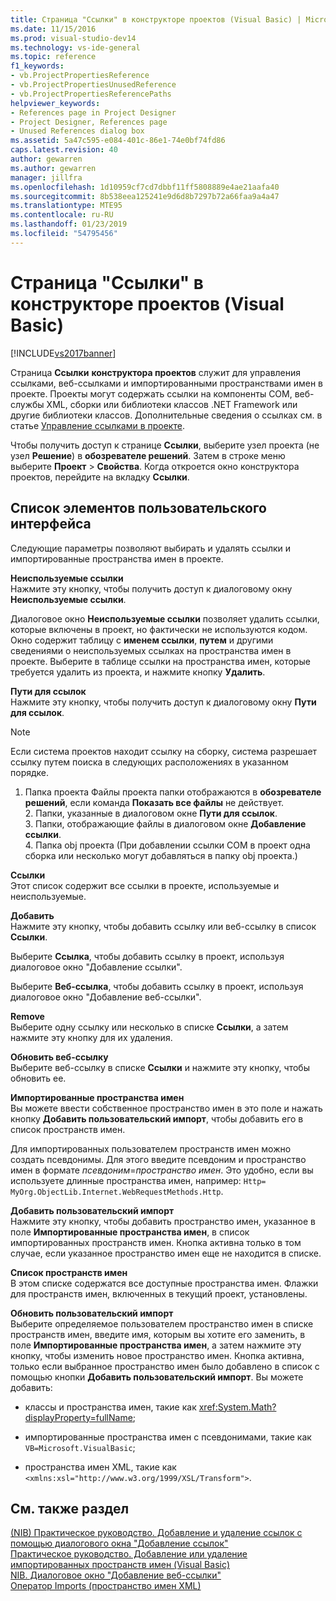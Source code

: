 ```yaml
---
title: Страница "Ссылки" в конструкторе проектов (Visual Basic) | Microsoft Docs
ms.date: 11/15/2016
ms.prod: visual-studio-dev14
ms.technology: vs-ide-general
ms.topic: reference
f1_keywords:
- vb.ProjectPropertiesReference
- vb.ProjectPropertiesUnusedReference
- vb.ProjectPropertiesReferencePaths
helpviewer_keywords:
- References page in Project Designer
- Project Designer, References page
- Unused References dialog box
ms.assetid: 5a47c595-e084-401c-86e1-74e0bf74fd86
caps.latest.revision: 40
author: gewarren
ms.author: gewarren
manager: jillfra
ms.openlocfilehash: 1d10959cf7cd7dbbf11ff5808889e4ae21aafa40
ms.sourcegitcommit: 8b538eea125241e9d6d8b7297b72a66faa9a4a47
ms.translationtype: MTE95
ms.contentlocale: ru-RU
ms.lasthandoff: 01/23/2019
ms.locfileid: "54795456"
---
```

# <a name="references-page-project-designer-visual-basic"></a>Страница "Ссылки" в конструкторе проектов (Visual Basic)
[!INCLUDE[vs2017banner](../../includes/vs2017banner.md)]

  
Страница **Ссылки** **конструктора проектов** служит для управления ссылками, веб-ссылками и импортированными пространствами имен в проекте. Проекты могут содержать ссылки на компоненты COM, веб-службы XML, сборки или библиотеки классов .NET Framework или другие библиотеки классов. Дополнительные сведения о ссылках см. в статье [Управление ссылками в проекте](../../ide/managing-references-in-a-project.md).  
  
 Чтобы получить доступ к странице **Ссылки**, выберите узел проекта (не узел **Решение**) в **обозревателе решений**. Затем в строке меню выберите **Проект** > **Свойства**. Когда откроется окно конструктора проектов, перейдите на вкладку **Ссылки**.  
  
## <a name="uielement-list"></a>Список элементов пользовательского интерфейса  
 Следующие параметры позволяют выбирать и удалять ссылки и импортированные пространства имен в проекте.  
  
 **Неиспользуемые ссылки**  
 Нажмите эту кнопку, чтобы получить доступ к диалоговому окну **Неиспользуемые ссылки**.  
  
 Диалоговое окно **Неиспользуемые ссылки** позволяет удалить ссылки, которые включены в проект, но фактически не используются кодом. Окно содержит таблицу с **именем ссылки**, **путем** и другими сведениями о неиспользуемых ссылках на пространства имен в проекте. Выберите в таблице ссылки на пространства имен, которые требуется удалить из проекта, и нажмите кнопку **Удалить**.  
  
 **Пути для ссылок**  
 Нажмите эту кнопку, чтобы получить доступ к диалоговому окну **Пути для ссылок**.  
  
> [!NOTE]
>  Если система проектов находит ссылку на сборку, система разрешает ссылку путем поиска в следующих расположениях в указанном порядке.  
> 
> 1. Папка проекта Файлы проекта папки отображаются в **обозревателе решений**, если команда **Показать все файлы** не действует.  
>    2.  Папки, указанные в диалоговом окне **Пути для ссылок**.  
>    3.  Папки, отображающие файлы в диалоговом окне **Добавление ссылки**.  
>    4.  Папка obj проекта (При добавлении ссылки COM в проект одна сборка или несколько могут добавляться в папку obj проекта.)  
  
 **Ссылки**  
 Этот список содержит все ссылки в проекте, используемые и неиспользуемые.  
  
 **Добавить**  
 Нажмите эту кнопку, чтобы добавить ссылку или веб-ссылку в список **Ссылки**.  
  
 Выберите **Ссылка**, чтобы добавить ссылку в проект, используя диалоговое окно "Добавление ссылки".  
  
 Выберите **Веб-ссылка**, чтобы добавить ссылку в проект, используя диалоговое окно "Добавление веб-ссылки".  
  
 **Remove**  
 Выберите одну ссылку или несколько в списке **Ссылки**, а затем нажмите эту кнопку для их удаления.  
  
 **Обновить веб-ссылку**  
 Выберите веб-ссылку в списке **Ссылки** и нажмите эту кнопку, чтобы обновить ее.  
  
 **Импортированные пространства имен**  
 Вы можете ввести собственное пространство имен в это поле и нажать кнопку **Добавить пользовательский импорт**, чтобы добавить его в список пространств имен.  
  
 Для импортированных пользователем пространств имен можно создать псевдонимы. Для этого введите псевдоним и пространство имен в формате *псевдоним*=*пространство имен*. Это удобно, если вы используете длинные пространства имен, например: `Http= MyOrg.ObjectLib.Internet.WebRequestMethods.Http`.  
  
 **Добавить пользовательский импорт**  
 Нажмите эту кнопку, чтобы добавить пространство имен, указанное в поле **Импортированные пространства имен**, в список импортированных пространств имен. Кнопка активна только в том случае, если указанное пространство имен еще не находится в списке.  
  
 **Список пространств имен**  
 В этом списке содержатся все доступные пространства имен. Флажки для пространств имен, включенных в текущий проект, установлены.  
  
 **Обновить пользовательский импорт**  
 Выберите определяемое пользователем пространство имен в списке пространств имен, введите имя, которым вы хотите его заменить, в поле **Импортированные пространства имен**, а затем нажмите эту кнопку, чтобы изменить новое пространство имен. Кнопка активна, только если выбранное пространство имен было добавлено в список с помощью кнопки **Добавить пользовательский импорт**. Вы можете добавить:  
  
-   классы и пространства имен, такие как <xref:System.Math?displayProperty=fullName>;  
  
-   импортированные пространства имен с псевдонимами, такие как `VB=Microsoft.VisualBasic`;  
  
-   пространства имен XML, такие как `<xmlns:xsl="http://www.w3.org/1999/XSL/Transform">`.  
  
## <a name="see-also"></a>См. также раздел  
 [(NIB) Практическое руководство. Добавление и удаление ссылок с помощью диалогового окна "Добавление ссылок"](http://msdn.microsoft.com/3bd75d61-f00c-47c0-86a2-dd1f20e231c9)   
 [Практическое руководство. Добавление или удаление импортированных пространств имен (Visual Basic)](../../ide/how-to-add-or-remove-imported-namespaces-visual-basic.md)   
 [NIB. Диалоговое окно "Добавление веб-ссылки"](http://msdn.microsoft.com/bdf05776-c591-40af-bfd7-e1e2aa1e87b5)   
 [Оператор Imports (пространство имен XML)](http://msdn.microsoft.com/library/1f4d50a6-08c7-4c2e-8206-ccae35fcd1b4)
